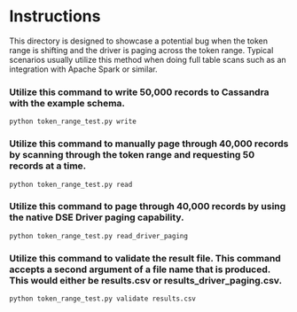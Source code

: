 # Instructions

This directory is designed to showcase a potential bug when the token range is shifting and the driver is paging across the token range. Typical scenarios usually utilize this method when doing full table scans such as an integration with Apache Spark or similar.

### Utilize this command to write 50,000 records to Cassandra with the example schema.
`python token_range_test.py write`

### Utilize this command to manually page through 40,000 records by scanning through the token range and requesting 50 records at a time.
`python token_range_test.py read`

### Utilize this command to page through 40,000 records by using the native DSE Driver paging capability.
`python token_range_test.py read_driver_paging`

### Utilize this command to validate the result file. This command accepts a second argument of a file name that is produced. This would either be results.csv or results_driver_paging.csv.
`python token_range_test.py validate results.csv`